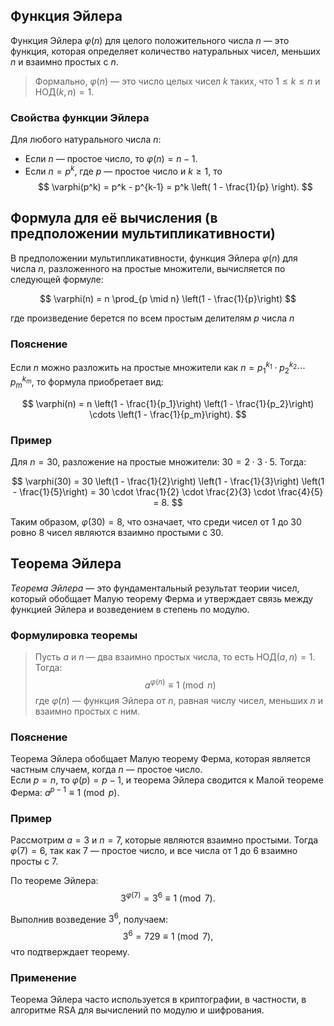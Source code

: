 ## Функция Эйлера 

Функция Эйлера $\varphi(n)$ для целого положительного числа $n$ — это функция, которая определяет количество натуральных чисел, меньших $n$ и взаимно простых с $n$.


>Формально, $\varphi(n)$ — это число целых чисел $k$ таких, что $1 \leq k \leq n$ и $\text{НОД}(k, n) = 1$.

### Свойства функции Эйлера

Для любого натурального числа $n$:
- Если $n$ — простое число, то $\varphi(n) = n - 1$.
- Если $n = p^k$, где $p$ — простое число и $k \geq 1$, то
  $$
  \varphi(p^k) = p^k - p^{k-1} = p^k \left( 1 - \frac{1}{p} \right).
  $$

## Формула для её вычисления (в предположении мультипликативности)

В предположении мультипликативности, функция Эйлера $\varphi(n)$ для числа $n$, разложенного на простые множители, вычисляется по следующей формуле:

$$
\varphi(n) = n \prod_{p \mid n} \left(1 - \frac{1}{p}\right)
$$

где произведение берется по всем простым делителям $p$ числа $n$

### Пояснение
Если $n$ можно разложить на простые множители как $n = p_1^{k_1} \cdot p_2^{k_2} \cdots p_m^{k_m}$, то формула приобретает вид:

$$
\varphi(n) = n \left(1 - \frac{1}{p_1}\right) \left(1 - \frac{1}{p_2}\right) \cdots \left(1 - \frac{1}{p_m}\right).
$$

### Пример
Для $n = 30$, разложение на простые множители: $30 = 2 \cdot 3 \cdot 5$. Тогда:

$$
\varphi(30) = 30 \left(1 - \frac{1}{2}\right) \left(1 - \frac{1}{3}\right) \left(1 - \frac{1}{5}\right) = 30 \cdot \frac{1}{2} \cdot \frac{2}{3} \cdot \frac{4}{5} = 8.
$$

Таким образом, $\varphi(30) = 8$, что означает, что среди чисел от $1$ до $30$ ровно $8$ чисел являются взаимно простыми с $30$.

## Теорема Эйлера
*Теорема Эйлера* — это фундаментальный результат теории чисел, который обобщает Малую теорему Ферма и утверждает связь между функцией Эйлера и возведением в степень по модулю.

### Формулировка теоремы

> Пусть $a$ и $n$ — два взаимно простых числа, то есть $\text{НОД}(a, n) = 1$. Тогда:
> $$
> a^{\varphi(n)} \equiv 1 \pmod{n}
> $$
> где $\varphi(n)$ — функция Эйлера от $n$, равная числу чисел, меньших $n$ и взаимно простых с ним.

### Пояснение
Теорема Эйлера обобщает Малую теорему Ферма, которая является частным случаем, когда $n$ — простое число.       
Если $p = n$, то $\varphi(p) = p - 1$, и теорема Эйлера сводится к Малой теореме Ферма: $a^{p-1} \equiv 1 \pmod{p}$.

### Пример
Рассмотрим $a = 3$ и $n = 7$, которые являются взаимно простыми. Тогда $\varphi(7) = 6$, так как $7$ — простое число, и все числа от $1$ до $6$ взаимно просты с $7$.

По теореме Эйлера:
$$
3^{\varphi(7)} = 3^6 \equiv 1 \pmod{7}.
$$

Выполнив возведение $3^6$, получаем:
$$
3^6 = 729 \equiv 1 \pmod{7},
$$
что подтверждает теорему.

### Применение
Теорема Эйлера часто используется в криптографии, в частности, в алгоритме RSA для вычислений по модулю и шифрования.